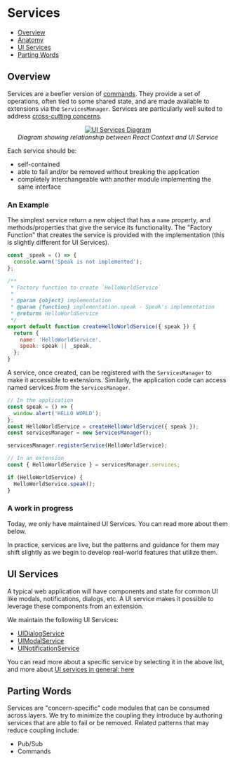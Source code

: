 # Services

- [Overview](#/)
- [Anatomy](#/)
- [UI Services](#/)
- [Parting Words](#/)

## Overview

Services are a beefier version of [commands][commands]. They provide a set of
operations, often tied to some shared state, and are made available to
extensions via the `ServicesManager`. Services are particularly well suited to
address [cross-cutting concerns][cross-cutting-concerns].

<div style="text-align: center;">
  <a href="/assets/img/services.png">
    <img src="/assets/img/services.png" alt="UI Services Diagram" style="margin: 0 auto; max-width: 500px;" />
  </a>
  <div><i>Diagram showing relationship between React Context and UI Service</i></div>
</div>

Each service should be:

- self-contained
- able to fail and/or be removed without breaking the application
- completely interchangeable with another module implementing the same interface

### An Example

The simplest service return a new object that has a `name` property, and
methods/properties that give the service its functionality. The "Factory
Function" that creates the service is provided with the implementation (this is
slightly different for UI Services).

```js
const _speak = () => {
  console.warn('Speak is not implemented');
};

/**
 * Factory function to create `HelloWorldService`
 *
 * @param {object} implementation
 * @param {function} implementation.speak - Speak's implementation
 * @returns HelloWorldService
 */
export default function createHelloWorldService({ speak }) {
  return {
    name: 'HelloWorldService',
    speak: speak || _speak,
  };
}
```

A service, once created, can be registered with the `ServicesManager` to make it
accessible to extensions. Similarly, the application code can access named
services from the `ServicesManager`.

```js
// In the application
const speak = () => {
  window.alert('HELLO WORLD');
};
const HelloWorldService = createHelloWorldService({ speak });
const servicesManager = new ServicesManager();

servicesManager.registerService(HelloWorldService);

// In an extension
const { HelloWorldService } = servicesManager.services;

if (HelloWorldService) {
  HelloWorldService.speak();
}
```

### A work in progress

Today, we only have maintained UI Services. You can read more about them below.

In practice, services are live, but the patterns and guidance for them may shift
slightly as we begin to develop real-world features that utilize them.

## UI Services

A typical web application will have components and state for common UI like
modals, notifications, dialogs, etc. A UI service makes it possible to leverage
these components from an extension.

We maintain the following UI Services:

- [UIDialogService](./ui/ui-dialog-service.md)
- [UIModalService](./ui/ui-modal-service.md)
- [UINotificationService](./ui/ui-notification-service.md)

You can read more about a specific service by selecting it in the above list,
and more about [UI services in general: here](./ui/index.md)

## Parting Words

Services are "concern-specific" code modules that can be consumed across layers.
We try to minimize the coupling they introduce by authoring services that are
able to fail or be removed. Related patterns that may reduce coupling include:

- Pub/Sub
- Commands

<!--
  LINKS
  -->

<!-- prettier-ignore-start -->
[commands]: #/
[core-services]: https://github.com/OHIF/Viewers/tree/master/platform/core/src/services
[services-manager]: https://github.com/OHIF/Viewers/blob/master/platform/core/src/services/ServicesManager.js
[cross-cutting-concerns]: https://en.wikipedia.org/wiki/Cross-cutting_concern
<!-- prettier-ignore-end -->
